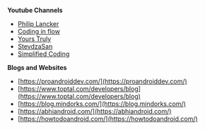 **Youtube Channels**

 - [Philip Lancker](https://www.youtube.com/c/PhilippLackner)
 - [Coding in flow](https://www.youtube.com/c/CodinginFlow)
 - [Yours Truly](https://www.youtube.com/c/yoursTRULY267/featured)
 - [StevdzaSan](https://www.youtube.com/c/StevdzaSan)
 - [Simplified Coding](https://www.youtube.com/c/SimplifiedcodingNetOfficial)

**Blogs and Websites**

 - [https://proandroiddev.com/](https://proandroiddev.com/)
 - [https://www.toptal.com/developers/blog](https://www.toptal.com/developers/blog)
 - [https://blog.mindorks.com/](https://blog.mindorks.com/)
 - [https://abhiandroid.com/](https://abhiandroid.com/)
 - [https://howtodoandroid.com/](https://howtodoandroid.com/)
